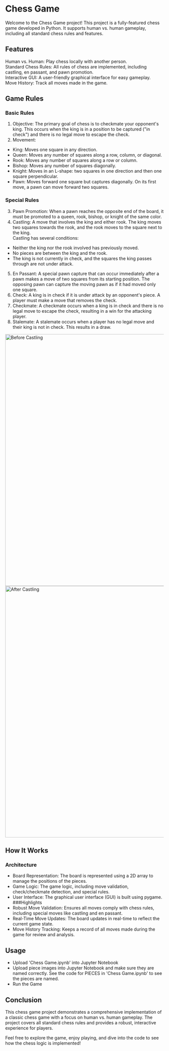 # Chess Game

Welcome to the Chess Game project! This project is a fully-featured chess game developed in Python. It supports human vs. human gameplay, including all standard chess rules and features.

## Features

Human vs. Human: Play chess locally with another person. </br>
Standard Chess Rules: All rules of chess are implemented, including castling, en passant, and pawn promotion. </br>
Interactive GUI: A user-friendly graphical interface for easy gameplay. </br>
Move History: Track all moves made in the game. </br>

## Game Rules
### Basic Rules
1. Objective: The primary goal of chess is to checkmate your opponent's king. This occurs when the king is in a position to be captured ("in check") and there is no legal move to escape the check. </br>
2. Movement:
- King: Moves one square in any direction. </br>
- Queen: Moves any number of squares along a row, column, or diagonal. </br>
- Rook: Moves any number of squares along a row or column. </br>
- Bishop: Moves any number of squares diagonally. </br>
- Knight: Moves in an L-shape: two squares in one direction and then one square perpendicular. </br>
- Pawn: Moves forward one square but captures diagonally. On its first move, a pawn can move forward two squares. </br>
### Special Rules
3. Pawn Promotion: When a pawn reaches the opposite end of the board, it must be promoted to a queen, rook, bishop, or knight of the same color. </br>
4. Castling: A move that involves the king and either rook. The king moves two squares towards the rook, and the rook moves to the square next to the king. </br>
Castling has several conditions:
- Neither the king nor the rook involved has previously moved.
- No pieces are between the king and the rook.
- The king is not currently in check, and the squares the king passes through are not under attack.
5. En Passant: A special pawn capture that can occur immediately after a pawn makes a move of two squares from its starting position. The opposing pawn can capture the moving pawn as if it had moved only one square. </br>
6. Check: A king is in check if it is under attack by an opponent's piece. A player must make a move that removes the check. </br>
7. Checkmate: A checkmate occurs when a king is in check and there is no legal move to escape the check, resulting in a win for the attacking player. </br>
8. Stalemate: A stalemate occurs when a player has no legal move and their king is not in check. This results in a draw. </br>


<img width="800" alt="Before Castling" src="https://github.com/rippondoragithub/rippondoragithub/assets/173114135/a2ee2173-0d69-4e4c-b247-d5376056ede9">

<img width="799" alt="After Castling" src="https://github.com/rippondoragithub/rippondoragithub/assets/173114135/a3aa8cdd-3f73-4b69-800e-4089e9ff797b">


## How It Works

### Architecture
- Board Representation: The board is represented using a 2D array to manage the positions of the pieces. </br>
- Game Logic: The game logic, including move validation, check/checkmate detection, and special rules. </br>
- User Interface: The graphical user interface (GUI) is built using pygame. </br>
###Highlights
- Robust Move Validation: Ensures all moves comply with chess rules, including special moves like castling and en passant. </br>
- Real-Time Move Updates: The board updates in real-time to reflect the current game state. </br>
- Move History Tracking: Keeps a record of all moves made during the game for review and analysis. </br>

## Usage
- Upload 'Chess Game.ipynb' into Jupyter Notebook </br>
- Upload piece images into Jupyter Notebook and make sure they are named correctly. See the code for PIECES in 'Chess Game.ipynb' to see the pieces are named. </br>
- Run the Game</br>

## Conclusion

This chess game project demonstrates a comprehensive implementation of a classic chess game with a focus on human vs. human gameplay. The project covers all standard chess rules and provides a robust, interactive experience for players.

Feel free to explore the game, enjoy playing, and dive into the code to see how the chess logic is implemented!
